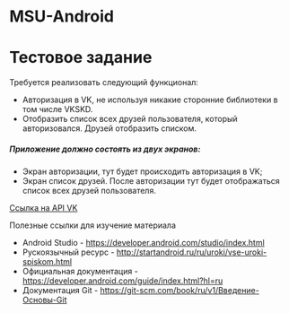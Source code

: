 # MSU-Android

# Тестовое задание

Требуется реализовать следующий функционал:
- Авторизация в VK, не используя никакие сторонние библиотеки в том числе VKSKD. 
- Отобразить список всех друзей пользователя, который авторизовался. Друзей отобразить списком. 

##### Приложение должно состоять из двух экранов:

- Экран авторизации, тут будет происходить авторизация в VK;
- Экран список друзей. После авторизации тут будет отображаться список всех друзей пользователя. 

[Ссылка на API VK](https://vk.com/dev/first_guide)


Полезные ссылки для изучение материала 
- Android Studio -  https://developer.android.com/studio/index.html
- Рускоязычный ресурс - http://startandroid.ru/ru/uroki/vse-uroki-spiskom.html
- Официальная документация - https://developer.android.com/guide/index.html?hl=ru
- Документация Git - https://git-scm.com/book/ru/v1/Введение-Основы-Git
